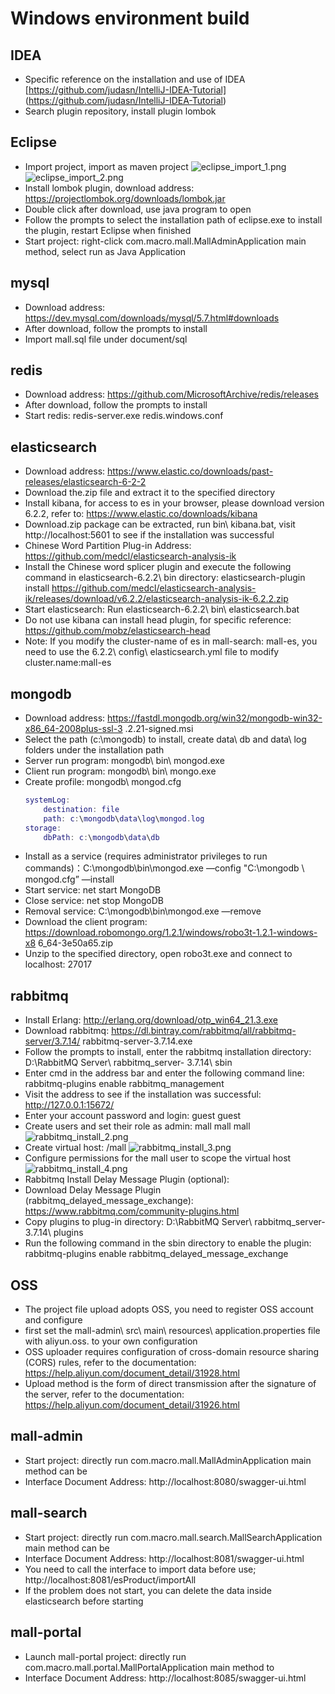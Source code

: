 # Windows environment build

## IDEA

- Specific reference on the installation and use of IDEA [https://github.com/judasn/IntelliJ-IDEA-Tutorial] (https://github.com/judasn/IntelliJ-IDEA-Tutorial)
- Search plugin repository, install plugin lombok

## Eclipse

- Import project, import as maven project
    ![eclipse_import_1.png](https://github.com/macrozheng/mall/blob/master/document/resource/eclipse_import_1.png)  
    ![eclipse_import_2.png](https://github.com/macrozheng/mall/blob/master/document/resource/eclipse_import_2.png)
- Install lombok plugin, download address: https://projectlombok.org/downloads/lombok.jar
- Double click after download, use java program to open
- Follow the prompts to select the installation path of eclipse.exe to install the plugin, restart Eclipse when finished
- Start project: right-click com.macro.mall.MallAdminApplication main method, select run as Java Application

## mysql

- Download address: https://dev.mysql.com/downloads/mysql/5.7.html#downloads
- After download, follow the prompts to install
- Import mall.sql file under document/sql

## redis

- Download address: https://github.com/MicrosoftArchive/redis/releases
- After download, follow the prompts to install
- Start redis: redis-server.exe redis.windows.conf

## elasticsearch

- Download address: https://www.elastic.co/downloads/past-releases/elasticsearch-6-2-2
- Download the.zip file and extract it to the specified directory
- Install kibana, for access to es in your browser, please download version 6.2.2, refer to: https://www.elastic.co/downloads/kibana
- Download.zip package can be extracted, run bin\ kibana.bat, visit http://localhost:5601 to see if the installation was successful
- Chinese Word Partition Plug-in Address: https://github.com/medcl/elasticsearch-analysis-ik
- Install the Chinese word splicer plugin and execute the following command in elasticsearch-6.2.2\ bin directory:
elasticsearch-plugin install https://github.com/medcl/elasticsearch-analysis-ik/releases/download/v6.2.2/elasticsearch-analysis-ik-6.2.2.zip
- Start elasticsearch: Run elasticsearch-6.2.2\ bin\ elasticsearch.bat
- Do not use kibana can install head plugin, for specific reference: https://github.com/mobz/elasticsearch-head
- Note: If you modify the cluster-name of es in mall-search: mall-es, you need to use the 6.2.2\ config\ elasticsearch.yml file to modify cluster.name:mall-es

## mongodb

- Download address: https://fastdl.mongodb.org/win32/mongodb-win32-x86_64-2008plus-ssl-3 .2.21-signed.msi
- Select the path (c:\mongodb\) to install, create data\ db and data\ log folders under the installation path
- Server run program: mongodb\ bin\ mongod.exe
- Client run program: mongodb\ bin\ mongo.exe
- Create profile: mongodb\ mongod.cfg
    ``` lua
    systemLog:
        destination: file
        path: c:\mongodb\data\log\mongod.log
    storage:
        dbPath: c:\mongodb\data\db
    ```
- Install as a service (requires administrator privileges to run commands)：C:\mongodb\bin\mongod.exe —config "C:\mongodb \ mongod.cfg” —install
- Start service: net start MongoDB
- Close service: net stop MongoDB
- Removal service: C:\mongodb\bin\mongod.exe —remove
- Download the client program: https://download.robomongo.org/1.2.1/windows/robo3t-1.2.1-windows-x8 6_64-3e50a65.zip
- Unzip to the specified directory, open robo3t.exe and connect to localhost: 27017

## rabbitmq

- Install Erlang: http://erlang.org/download/otp_win64_21.3.exe
- Download rabbitmq: https://dl.bintray.com/rabbitmq/all/rabbitmq-server/3.7.14/ rabbitmq-server-3.7.14.exe
- Follow the prompts to install, enter the rabbitmq installation directory: D:\RabbitMQ Server\ rabbitmq_server- 3.7.14\ sbin
- Enter cmd in the address bar and enter the following command line: rabbitmq-plugins enable rabbitmq_management
- Visit the address to see if the installation was successful: http://127.0.0.1:15672/
- Enter your account password and login: guest guest
- Create users and set their role as admin: mall mall mall
    ![rabbitmq_install_2.png](https://github.com/macrozheng/mall/blob/master/document/resource/rabbitmq_install_2.png)
- Create virtual host: /mall
    ![rabbitmq_install_3.png](https://github.com/macrozheng/mall/blob/master/document/resource/rabbitmq_install_3.png)
- Configure permissions for the mall user to scope the virtual host
    ![rabbitmq_install_4.png](https://github.com/macrozheng/mall/blob/master/document/resource/rabbitmq_install_4.png)
- Rabbitmq Install Delay Message Plugin (optional):
- Download Delay Message Plugin (rabbitmq_delayed_message_exchange): https://www.rabbitmq.com/community-plugins.html
- Copy plugins to plug-in directory: D:\RabbitMQ Server\ rabbitmq_server-3.7.14\ plugins
- Run the following command in the sbin directory to enable the plugin: rabbitmq-plugins enable rabbitmq_delayed_message_exchange
    
## OSS

- The project file upload adopts OSS, you need to register OSS account and configure
- first set the mall-admin\ src\ main\ resources\ application.properties file with aliyun.oss. to your own configuration
- OSS uploader requires configuration of cross-domain resource sharing (CORS) rules, refer to the documentation: https://help.aliyun.com/document_detail/31928.html
- Upload method is the form of direct transmission after the signature of the server, refer to the documentation: https://help.aliyun.com/document_detail/31926.html

## mall-admin

- Start project: directly run com.macro.mall.MallAdminApplication main method can be
- Interface Document Address: http://localhost:8080/swagger-ui.html

## mall-search

- Start project: directly run com.macro.mall.search.MallSearchApplication main method can be
- Interface Document Address: http://localhost:8081/swagger-ui.html
- You need to call the interface to import data before use; http://localhost:8081/esProduct/importAll
- If the problem does not start, you can delete the data inside elasticsearch before starting

## mall-portal

- Launch mall-portal project: directly run com.macro.mall.portal.MallPortalApplication main method to
- Interface Document Address: http://localhost:8085/swagger-ui.html
